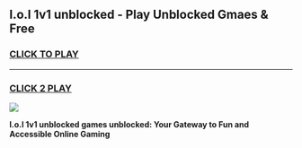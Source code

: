 
## l.o.l 1v1 unblocked - Play Unblocked Gmaes & Free
<h3>
<a href="https://news.freeplayer.one?title=l.o.l_1v1_unblocked&ref=16F">CLICK TO PLAY</a></h3>
<hr>

<h3>
<a href="https://news.freeplayer.one?title=l.o.l_1v1_unblocked&ref=16F">CLICK 2 PLAY</a>
  
</h3>

<a href="https://news.freeplayer.one?title=l.o.l_1v1_unblocked&ref=16F/"><img src="https://clearcache.store/games.png"></a>


**l.o.l 1v1 unblocked games unblocked: Your Gateway to Fun and Accessible Online Gaming**

